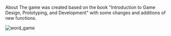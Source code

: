 About
The game was created based on the book "Introduction to Game Design, Prototyping, and Development" with some changes and additions of new functions.

![word_game](https://user-images.githubusercontent.com/28685443/120825953-de47a100-c594-11eb-9704-ac616350fb2a.gif)
